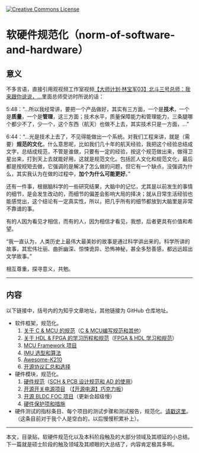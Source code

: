 <a rel="license" href="http://creativecommons.org/licenses/by-nc-sa/4.0/"><img alt="Creative Commons License" style="border-width:0" src="https://i.creativecommons.org/l/by-nc-sa/4.0/88x31.png" /></a>

# 软硬件规范化（norm-of-software-and-hardware）

## 意义

不多言语，直接引用观视频工作室视频[【大师计划·林宝军03】北斗三号总师：我来跟你说说，...](https://www.bilibili.com/video/BV1BA411K7FJ)里面总师受访时所说的话：

5:48：“...所以我经常讲，要把一个产品做好，其实有三方面，一个是**技术**，一个是**质量**，一个是**管理**，这三方面；技术水平，质量保障能力和管理能力，三条腿哪个都少不了，少一个，这个东西（航天）也做不上去，其实技术只是一方面，...”

6:44：“...光是技术上去了，不见得能做出一个系统。对我们工程来讲，就是（需要）**规范的文化**，什么意思呢，比如我们几十年的航天经验，我把这个经验总结成文字，总结成规范，不管是谁做，只要有一定的经验，按这个规范做出来，做得卫星出来，打到天上去就能好用，这就是规范文化。包括匠人文化和规范文化，最后都是按规矩去做，它强调的是解决了怎么做的问题，但它有一个缺点，没强调为什么，其实我认为在做的过程中，**加个为什么可能更好**。”

还有一件事，根据脑科学的一些研究结果，大脑中的记忆，尤其是以前发生的事情的细节，是会发生改动的，而细节的偏差会影响大局的择决；就从日常生活经验也能感觉出，这个结论有一定真实性，所以，把几乎所有的细节都放到大脑里是非常不靠谱的事。

有的人因为看见才相信，而有的人，因为相信才看见，我想，后者更具有价值和希望。

“我一直认为，人类历史上最伟大最美妙的故事是通过科学讲出来的。科学所讲的故事，其宏伟壮丽、曲折幽深、惊悚诡异、恐怖神秘，甚全多愁善感，都远远超出文学故事。”

相互尊重，探寻意义，共勉。

------

## 内容

以下链接中，括号内的为知乎文章地址，其他链接为 GitHub 仓库地址。

-   软件框架，规范化。
    1.  [关于 C & MCU 的规范](https://github.com/Staok/coding-style-and-more)（[C & MCU编写规范和其他](https://zhuanlan.zhihu.com/p/350839857)）
    2.  [关于 HDL & FPGA 的学习历程和规范](https://github.com/Staok/HDL-FPGA-study-and-norms)（[FPGA & HDL 学习和规范](https://zhuanlan.zhihu.com/p/356856108)）
    3.  [MCU Framework 项目](https://github.com/Staok/stm32_framework)
    4.  [IMU 选型和算法](https://github.com/Staok/IMU-study)
    5.  [Awesome-K210](https://github.com/Staok/Awesome-K210)
    6.  [开源协议汇总和选择](https://github.com/Staok/Public-License-List)
-   硬件模块，规范化。
    1.  [硬件规范](https://github.com/Staok/thoughs-about-hardware-design)（[SCH & PCB 设计规范和 AD 的使用](https://zhuanlan.zhihu.com/p/356679916)）
    2.  [开源开关电源项目](https://github.com/Staok/PowerBar) （[【开源电源】巧克力板](https://zhuanlan.zhihu.com/p/357497672)）
    3.  [开源 BLDC FOC 项目](https://github.com/Staok/iBLDC)（更新会超级慢）
    4.  [硬件保护项和措施](https://github.com/Staok/protection-circuits)
-   硬件测试的指标条目、每个项目的测试步骤和测试报告，规范化。[请戳这里](https://github.com/Staok/thoughs-about-hardware-design/blob/master/SCH%20%26%20PCB%20%E8%AE%BE%E8%AE%A1%E8%A7%84%E8%8C%83%E5%92%8C%20AD%20%E7%9A%84%E4%BD%BF%E7%94%A8.md#15-%E7%A1%AC%E4%BB%B6%E6%B5%8B%E8%AF%95%E8%A7%84%E8%8C%83%E5%8C%96)。（这条目前对于我个人是空白的，以后慢慢积累补上）。

------

本文，目录贴，软硬件规范化以及本科阶段触及的大部分领域及其顺延的小总结。下一篇就是硕士阶段的触及领域及其顺眼的大总结了，内容肯定极其多啊。